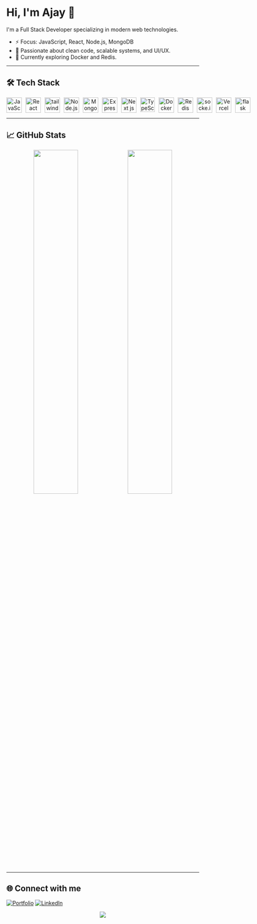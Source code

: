 
# Hi, I'm Ajay 👋

I'm a Full Stack Developer specializing in modern web technologies.

- ⚡ Focus: JavaScript, React, Node.js, MongoDB
- 🎯 Passionate about clean code, scalable systems, and UI/UX.
- 🚀 Currently exploring Docker and  Redis.

---

## 🛠️ Tech Stack

<div align="center" style="display: flex; gap: 10px;">
  <img src="https://cdn.jsdelivr.net/gh/devicons/devicon/icons/javascript/javascript-original.svg" width="40" height="40" alt="JavaScript" />
  <img src="https://cdn.jsdelivr.net/gh/devicons/devicon/icons/react/react-original.svg" width="40" height="40" alt="React" />
 <img src="https://cdn.jsdelivr.net/gh/devicons/devicon@latest/icons/tailwindcss/tailwindcss-original.svg" width="40" height="40" alt="tailwind" />
  <img src="https://cdn.jsdelivr.net/gh/devicons/devicon/icons/nodejs/nodejs-original.svg" width="40" height="40" alt="Node.js" />
  <img src="https://cdn.jsdelivr.net/gh/devicons/devicon/icons/mongodb/mongodb-original.svg" width="40" height="40" alt="MongoDB" />
  <img src="https://cdn.jsdelivr.net/gh/devicons/devicon/icons/express/express-original.svg" width="40" height="40" alt="Express" />
 <img src="https://cdn.jsdelivr.net/gh/devicons/devicon@latest/icons/nextjs/nextjs-original.svg" width="40" height="40" alt="Next js" />

   <img src="https://cdn.jsdelivr.net/gh/devicons/devicon@latest/icons/typescript/typescript-plain.svg" width="38" height="38" alt="TypeScript"  />
          

          
 <img src="https://cdn.jsdelivr.net/gh/devicons/devicon@latest/icons/docker/docker-original.svg" width="40" height="40" alt="Docker" />
 <img src="https://cdn.jsdelivr.net/gh/devicons/devicon@latest/icons/redis/redis-original.svg" width="40" height="40" alt="Redis" />
 <img src="https://cdn.jsdelivr.net/gh/devicons/devicon@latest/icons/socketio/socketio-original.svg" width="40" height="40" alt="socke.io"/>
          
 
  <img src="https://cdn.jsdelivr.net/gh/devicons/devicon@latest/icons/vercel/vercel-original.svg" width="40" height="40" alt="Vercel" />
     <img src="https://cdn.jsdelivr.net/gh/devicons/devicon@latest/icons/flask/flask-original-wordmark.svg"  width="40" height="40" alt="flask" />
          
          
</div>

---

## 📈 GitHub Stats

<div align="center">
  <img src="https://github-readme-stats.vercel.app/api?username=ajey108&show_icons=true&theme=radical" width="48%" />
  <img src="https://github-readme-streak-stats.herokuapp.com/?user=ajey108&theme=radical" width="48%" />
</div>

---

## 🌐 Connect with me

[![Portfolio](https://img.shields.io/badge/Portfolio-%230077B5.svg?style=for-the-badge&logo=Google-Chrome&logoColor=white)](https://ajay108portfolio.netlify.app/)
[![LinkedIn](https://img.shields.io/badge/LinkedIn-%230077B5.svg?style=for-the-badge&logo=linkedin&logoColor=white)](https://www.linkedin.com/in/ajay-kumar-016b56242/)


<div align="center">
  <img src="https://media.giphy.com/media/v1.Y2lkPTc5MGI3NjExZGdzam14dmRlbThkcWZkeXNndTE2M2Q2bjZ6NHJidWlvcXgxNHRqNCZlcD12MV9naWZzX3NlYXJjaCZjdD1n/3o7bug2wkdhpf7kbFS/giphy.gif"  />
</div>


